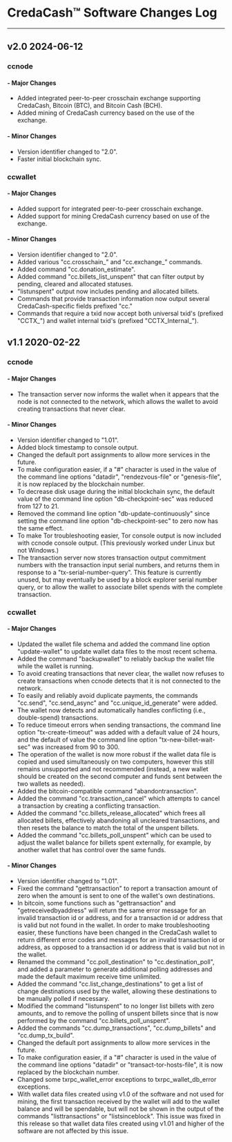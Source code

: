 # CredaCash&trade; Software Changes Log
---
<!--- NOTE: This file is in Markdown format, and is intended to be viewed in a Markdown viewer. -->

## v2.0 2024-06-12

### ccnode

#### - Major Changes

- Added integrated peer-to-peer crosschain exchange supporting CredaCash, Bitcoin (BTC), and Bitcoin Cash (BCH).
- Added mining of CredaCash currency based on the use of the exchange.

#### - Minor Changes

- Version identifier changed to "2.0".
- Faster initial blockchain sync.

### ccwallet

#### - Major Changes

- Added support for integrated peer-to-peer crosschain exchange.
- Added support for mining CredaCash currency based on use of the exchange.

#### - Minor Changes

- Version identifier changed to "2.0".
- Added various "cc.crosschain\_" and "cc.exchange\_" commands.
- Added command "cc.donation\_estimate".
- Added command "cc.billets_list_unspent" that can filter output by pending, cleared and allocated statuses.
- "listunspent" output now includes pending and allocated billets.
- Commands that provide transaction information now output several CredaCash-specific fields prefixed "cc."
- Commands that require a txid now accept both universal txid's (prefixed "CCTX\_") and wallet internal txid's (prefixed "CCTX_Internal\_").

## v1.1 2020-02-22

### ccnode

#### - Major Changes

- The transaction server now informs the wallet when it appears that the node is not connected to the network, which allows the wallet to avoid creating transactions that never clear.

#### - Minor Changes

- Version identifier changed to "1.01".
- Added block timestamp to console output.
- Changed the default port assignments to allow more services in the future.
- To make configuration easier, if a "#" character is used in the value of the command line options "datadir", "rendezvous-file" or "genesis-file", it is now replaced by the blockchain number.
- To decrease disk usage during the initial blockchain sync, the default value of the command line option "db-checkpoint-sec" was reduced from 127 to 21.
- Removed the command line option "db-update-continuously" since setting the command line option "db-checkpoint-sec" to zero now has the same effect.
- To make Tor troubleshooting easier, Tor console output is now included with ccnode console output. (This previously worked under Linux but not Windows.)
- The transaction server now stores transaction output commitment numbers with the transaction input serial numbers, and returns them in response to a "tx-serial-number-query". This feature is currently unused, but may eventually be used by a block explorer serial number query, or to allow the wallet to associate billet spends with the complete transaction.

### ccwallet

#### - Major Changes

- Updated the wallet file schema and added the command line option "update-wallet" to update wallet data files to the most recent schema.
- Added the command "backupwallet" to reliably backup the wallet file while the wallet is running.
- To avoid creating transactions that never clear, the wallet now refuses to create transactions when ccnode detects that it is not connected to the network.
- To easily and reliably avoid duplicate payments, the commands "cc.send", "cc.send\_async" and "cc.unique\_id\_generate" were added.
- The wallet now detects and automatically handles conflicting (i.e., double-spend) transactions.
- To reduce timeout errors when sending transactions, the command line option "tx-create-timeout" was added with a default value of 24 hours, and the default of value the command line option "tx-new-billet-wait-sec" was increased from 90 to 300.
- The operation of the wallet is now more robust if the wallet data file is copied and used simultaneously on two computers, however this still remains unsupported and not recommended (instead, a new wallet should be created on the second computer and funds sent between the two wallets as needed).
- Added the bitcoin-compatible command "abandontransaction".
- Added the command "cc.transaction\_cancel" which attempts to cancel a transaction by creating a conflicting transaction.
- Added the command "cc.billets\_release\_allocated" which frees all allocated billets, effectively abandoning all uncleared transactions, and then resets the balance to match the total of the unspent billets.
- Added the command "cc.billets\_poll\_unspent" which can be used to adjust the wallet balance for billets spent externally, for example, by another wallet that has control over the same funds.

#### - Minor Changes

- Version identifier changed to "1.01".
- Fixed the command "gettransaction" to report a transaction amount of zero when the amount is sent to one of the wallet's own destinations.
- In bitcoin, some functions such as "gettransaction" and "getreceivedbyaddress" will return the same error message for an invalid transaction id or address, and for a transaction id or address that is valid but not found in the wallet. In order to make troubleshooting easier, these functions have been changed in the CredaCash wallet to return different error codes and messages for an invalid transaction id or address, as opposed to a transaction id or address that is valid but not in the wallet.
- Renamed the command "cc.poll\_destination" to "cc.destination\_poll", and added a parameter to generate additional polling addresses and made the default maximum receive time unlimited.
- Added the command "cc.list\_change\_destinations" to get a list of change destinations used by the wallet, allowing these destinations to be manually polled if necessary.
- Modified the command "listunspent" to no longer list billets with zero amounts, and to remove the polling of unspent billets since that is now performed by the command "cc.billets\_poll\_unspent".
- Added the commands "cc.dump\_transactions", "cc.dump\_billets" and "cc.dump\_tx\_build".
- Changed the default port assignments to allow more services in the future.
- To make configuration easier, if a "#" character is used in the value of the command line options "datadir" or "transact-tor-hosts-file", it is now replaced by the blockchain number.
- Changed some txrpc\_wallet\_error exceptions to txrpc\_wallet\_db\_error exceptions.
- With wallet data files created using v1.0 of the software and not used for mining, the first transaction received by the wallet will add to the wallet balance and will be spendable, but will not be shown in the output of the commands "listtransactions" or "listsinceblock".  This issue was fixed in this release so that wallet data files created using v1.01 and higher of the software are not affected by this issue.

